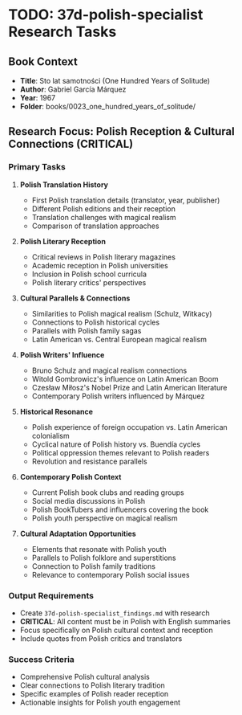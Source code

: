 # TODO: 37d-polish-specialist Research Tasks

## Book Context
- **Title**: Sto lat samotności (One Hundred Years of Solitude)
- **Author**: Gabriel García Márquez
- **Year**: 1967
- **Folder**: books/0023_one_hundred_years_of_solitude/

## Research Focus: Polish Reception & Cultural Connections (CRITICAL)

### Primary Tasks
1. **Polish Translation History**
   - First Polish translation details (translator, year, publisher)
   - Different Polish editions and their reception
   - Translation challenges with magical realism
   - Comparison of translation approaches

2. **Polish Literary Reception**
   - Critical reviews in Polish literary magazines
   - Academic reception in Polish universities
   - Inclusion in Polish school curricula
   - Polish literary critics' perspectives

3. **Cultural Parallels & Connections**
   - Similarities to Polish magical realism (Schulz, Witkacy)
   - Connections to Polish historical cycles
   - Parallels with Polish family sagas
   - Latin American vs. Central European magical realism

4. **Polish Writers' Influence**
   - Bruno Schulz and magical realism connections
   - Witold Gombrowicz's influence on Latin American Boom
   - Czesław Miłosz's Nobel Prize and Latin American literature
   - Contemporary Polish writers influenced by Márquez

5. **Historical Resonance**
   - Polish experience of foreign occupation vs. Latin American colonialism
   - Cyclical nature of Polish history vs. Buendía cycles
   - Political oppression themes relevant to Polish readers
   - Revolution and resistance parallels

6. **Contemporary Polish Context**
   - Current Polish book clubs and reading groups
   - Social media discussions in Polish
   - Polish BookTubers and influencers covering the book
   - Polish youth perspective on magical realism

7. **Cultural Adaptation Opportunities**
   - Elements that resonate with Polish youth
   - Parallels to Polish folklore and superstitions
   - Connection to Polish family traditions
   - Relevance to contemporary Polish social issues

### Output Requirements
- Create `37d-polish-specialist_findings.md` with research
- **CRITICAL**: All content must be in Polish with English summaries
- Focus specifically on Polish cultural context and reception
- Include quotes from Polish critics and translators

### Success Criteria
- Comprehensive Polish cultural analysis
- Clear connections to Polish literary tradition
- Specific examples of Polish reader reception
- Actionable insights for Polish youth engagement